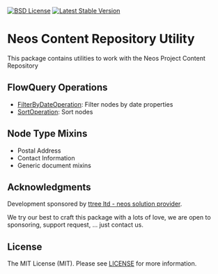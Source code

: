 [![BSD License](https://img.shields.io/github/license/mashape/apistatus.svg)](LICENSE)
[![Latest Stable Version](https://poser.pugx.org/ttree/contentrepositoryutility/version)](https://packagist.org/packages/ttree/contentrepositoryutility)

# Neos Content Repository Utility

This package contains utilities to work with the Neos Project Content Repository

## FlowQuery Operations

 * [FilterByDateOperation](Classes/Eel/FlowQueryOperations/FilterByDateOperation.php): Filter nodes by date properties
 * [SortOperation](Classes/Eel/FlowQueryOperations/SortOperation.php): Sort nodes
 
## Node Type Mixins

 * Postal Address
 * Contact Information
 * Generic document mixins

## Acknowledgments

Development sponsored by [ttree ltd - neos solution provider](http://ttree.ch).

We try our best to craft this package with a lots of love, we are open to sponsoring, support request, ... just contact us.

## License

The MIT License (MIT). Please see [LICENSE](LICENSE) for more information.
